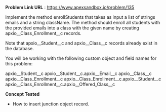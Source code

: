 **Problem Link URL** : https://www.apexsandbox.io/problem/135

Implement the method enrollStudents that takes as input a list of strings emails and a string className. The method should enroll all students with the provided emails into a class with the given name by creating apxio__Class_Enrollment__c records.

Note that apxio__Student__c and apxio__Class__c records already exist in the database.

You will be working with the following custom object and field names for this problem:

apxio__Student__c
apxio__Student__c.apxio__Email__c
apxio__Class__c
apxio__Class_Enrollment__c
apxio__Class_Enrollment__c.apxio__Student__c
apxio__Class_Enrollment__c.apxio__Offered_Class__c

**Concept Tested**
- How to insert junction object record.
